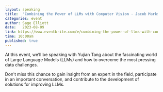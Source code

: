```yaml
---
layout: speaking
title:  "Combining the Power of LLMs with Computer Vision - Jacob Marks - Live Podcast"
categories: event
author: Sage Elliott
date:   2023-08-09
link: https://www.eventbrite.com/e/combining-the-power-of-llms-with-computer-vision-jacob-marks-voxel51-tickets-670960048567?aff=sage
time: 10:00am
published: true
---
```


At this event, we’ll be speaking with ​​Yujian Tang about the fascinating world of Large Language Models (LLMs) and how to overcome the most pressing data challenges.

Don't miss this chance to gain insight from an expert in the field, participate in an important conversation, and contribute to the development of solutions for improving LLMs.